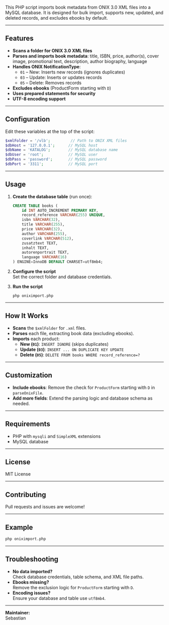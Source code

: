 This PHP script imports book metadata from ONIX 3.0 XML files into a MySQL database. It is designed for bulk import, supports new, updated, and deleted records, and excludes ebooks by default.

---

## Features

- **Scans a folder for ONIX 3.0 XML files**
- **Parses and imports book metadata**: title, ISBN, price, author(s), cover image, promotional text, description, author biography, language
- **Handles ONIX NotificationType**:
  - `01` – New: Inserts new records (ignores duplicates)
  - `03` – Update: Inserts or updates records
  - `05` – Delete: Removes records
- **Excludes ebooks** (ProductForm starting with `D`)
- **Uses prepared statements for security**
- **UTF-8 encoding support**

---

## Configuration

Edit these variables at the top of the script:

```php
$xmlFolder = '/vlb';         // Path to ONIX XML files
$dbHost = '127.0.0.1';      // MySQL host
$dbName = 'KATALOG';        // MySQL database name
$dbUser = 'root';           // MySQL user
$dbPass = 'password';       // MySQL password
$dbPort = '3311';           // MySQL port
```

---

## Usage

1. **Create the database table** (run once):

    ```sql
    CREATE TABLE books (
        id INT AUTO_INCREMENT PRIMARY KEY,
        record_reference VARCHAR(255) UNIQUE,
        isbn VARCHAR(32),
        title VARCHAR(255),
        price VARCHAR(32),
        author VARCHAR(255),
        coverlink VARCHAR(512),
        zusatztext TEXT,
        inhalt TEXT,
        autorenportrait TEXT,
        language VARCHAR(16)
    ) ENGINE=InnoDB DEFAULT CHARSET=utf8mb4;
    ```

2. **Configure the script**  
   Set the correct folder and database credentials.

3. **Run the script**  
   ```
   php oniximport.php
   ```

---

## How It Works

- **Scans** the `$xmlFolder` for `.xml` files.
- **Parses** each file, extracting book data (excluding ebooks).
- **Imports** each product:
  - **New (`01`)**: `INSERT IGNORE` (skips duplicates)
  - **Update (`03`)**: `INSERT ... ON DUPLICATE KEY UPDATE`
  - **Delete (`05`)**: `DELETE FROM books WHERE record_reference=?`

---

## Customization

- **Include ebooks**: Remove the check for `ProductForm` starting with `D` in `parseOnixFile`.
- **Add more fields**: Extend the parsing logic and database schema as needed.

---

## Requirements

- PHP with `mysqli` and `SimpleXML` extensions
- MySQL database

---

## License

MIT License

---

## Contributing

Pull requests and issues are welcome!

---

## Example

```bash
php oniximport.php
```

---

## Troubleshooting

- **No data imported?**  
  Check database credentials, table schema, and XML file paths.
- **Ebooks missing?**  
  Remove the exclusion logic for `ProductForm` starting with `D`.
- **Encoding issues?**  
  Ensure your database and table use `utf8mb4`.

---

**Maintainer:**  
Sebastian
